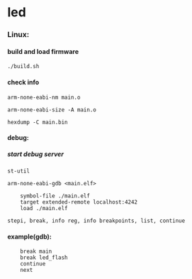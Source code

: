 # led

### Linux:

#### build and load firmware
```
./build.sh
```

#### check info
```
arm-none-eabi-nm main.o
```
```
arm-none-eabi-size -A main.o
```
```
hexdump -C main.bin
```

#### debug:

##### start debug server
```
st-util
```
```
arm-none-eabi-gdb <main.elf>
```
```
    symbol-file ./main.elf
    target extended-remote localhost:4242
    load ./main.elf
```
    stepi, break, info reg, info breakpoints, list, continue

#### example(gdb):
```
    break main
    break led_flash
    continue
    next
```
